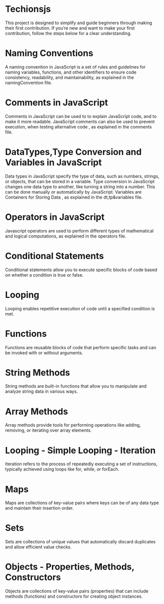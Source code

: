 # Techionsjs
This project is designed to simplify and guide beginners through making their first contribution. If you’re new and want to make your first contribution, follow the steps below for a clear understanding.
# Naming Conventions
A naming convention in JavaScript is a set of rules and guidelines for naming variables, functions, and other identifiers to ensure code consistency, readability, and maintainability, as explained in the namingConvention file.
# Comments in JavaScript
Comments in JavaScript can be used to to explain JavaScript code, and to make it more readable.
JavaScript comments can also be used to prevent execution, when testing alternative code , as explained in the comments file.
# DataTypes,Type Conversion and Variables in JavaScript
Data types in JavaScript specify the type of data, such as numbers, strings, or objects, that can be stored in a variable.
Type conversion in JavaScript changes one data type to another, like turning a string into a number. This can be done manually or automatically by JavaScript.
Variables are Containers for Storing Data , as explained in the dt,tp&variables file.
# Operators in JavaScript
Javascript operators are used to perform different types of mathematical and logical computations, as explained in the operators file.
# Conditional Statements
Conditional statements allow you to execute specific blocks of code based on whether a condition is true or false.
# Looping
Looping enables repetitive execution of code until a specified condition is met.
# Functions
Functions are reusable blocks of code that perform specific tasks and can be invoked with or without arguments.
# String Methods
String methods are built-in functions that allow you to manipulate and analyze string data in various ways.
# Array Methods
Array methods provide tools for performing operations like adding, removing, or iterating over array elements.
# Looping - Simple Looping - Iteration
Iteration refers to the process of repeatedly executing a set of instructions, typically achieved using loops like for, while, or forEach.
# Maps
Maps are collections of key-value pairs where keys can be of any data type and maintain their insertion order.
# Sets
Sets are collections of unique values that automatically discard duplicates and allow efficient value checks.
# Objects - Properties, Methods, Constructors
Objects are collections of key-value pairs (properties) that can include methods (functions) and constructors for creating object instances.